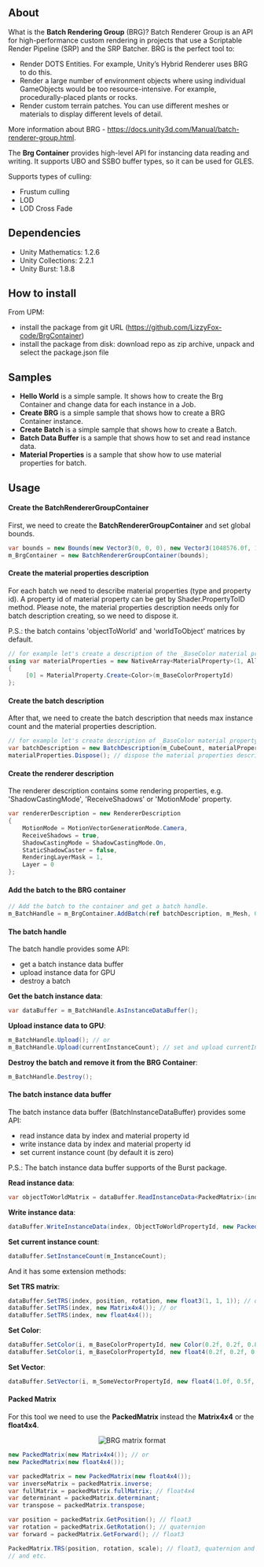 ## About
What is the **Batch Rendering Group** (BRG)? Batch Renderer Group is an API for high-performance custom rendering in projects that use a Scriptable Render Pipeline (SRP) and the SRP Batcher. 
BRG is the perfect tool to:
 - Render DOTS Entities. For example, Unity’s Hybrid Renderer uses BRG to do this.
 - Render a large number of environment objects where using individual GameObjects would be too resource-intensive. For example, procedurally-placed plants or rocks.
 - Render custom terrain patches. You can use different meshes or materials to display different levels of detail.

More information about BRG - https://docs.unity3d.com/Manual/batch-renderer-group.html.

The **Brg Container** provides high-level API for instancing data reading and writing. It supports UBO and SSBO buffer types, so it can be used for GLES.

Supports types of culling:
 - Frustum culling
 - LOD
 - LOD Cross Fade

## Dependencies
 - Unity Mathematics: 1.2.6
 - Unity Collections: 2.2.1
 - Unity Burst: 1.8.8

## How to install
From UPM:
 - install the package from git URL (https://github.com/LizzyFox-code/BrgContainer)
 - install the package from disk: download repo as zip archive, unpack and select the package.json file

## Samples
 - **Hello World** is a simple sample. It shows how to create the Brg Container and change data for each instance in a Job.
 - **Create BRG** is a simple sample that shows how to create a BRG Container instance.
 - **Create Batch** is a simple sample that shows how to create a Batch.
 - **Batch Data Buffer** is a sample that shows how to set and read instance data.
 - **Material Properties** is a sample that show how to use material properties for batch.

## Usage
#### Create the BatchRendererGroupContainer
First, we need to create the **BatchRendererGroupContainer** and set global bounds.
```c#
var bounds = new Bounds(new Vector3(0, 0, 0), new Vector3(1048576.0f, 1048576.0f, 1048576.0f));
m_BrgContainer = new BatchRendererGroupContainer(bounds);
```

#### Create the material properties description
For each batch we need to describe material properties (type and property id). A property id of material property can be get by Shader.PropertyToID method.
Please note, the material properties description needs only for batch description creating, so we need to dispose it.

P.S.: the batch contains 'objectToWorld' and 'worldToObject' matrices by default.
```c#
// for example let's create a description of the _BaseColor material property.
using var materialProperties = new NativeArray<MaterialProperty>(1, Allocator.Temp)
{
     [0] = MaterialProperty.Create<Color>(m_BaseColorPropertyId)
};
```

#### Create the batch description
After that, we need to create the batch description that needs max instance count and the material properties description.
```c#
// for example let's create description of _BaseColor material property.
var batchDescription = new BatchDescription(m_CubeCount, materialProperties, Allocator.Persistent);
materialProperties.Dispose(); // dispose the material properties description
```

#### Create the renderer description
The renderer description contains some rendering properties, e.g. 'ShadowCastingMode', 'ReceiveShadows' or 'MotionMode' property.
```c#
var rendererDescription = new RendererDescription
{
    MotionMode = MotionVectorGenerationMode.Camera,
    ReceiveShadows = true,
    ShadowCastingMode = ShadowCastingMode.On,
    StaticShadowCaster = false,
    RenderingLayerMask = 1,
    Layer = 0
};
```

#### Add the batch to the BRG container
```c#
// Add the batch to the container and get a batch handle.
m_BatchHandle = m_BrgContainer.AddBatch(ref batchDescription, m_Mesh, 0, m_Material, ref rendererDescription);
```

#### The batch handle
The batch handle provides some API:
 - get a batch instance data buffer
 - upload instance data for GPU
 - destroy a batch

**Get the batch instance data**:
```c#
var dataBuffer = m_BatchHandle.AsInstanceDataBuffer();
```

**Upload instance data to GPU**:
```c#
m_BatchHandle.Upload(); // or
m_BatchHandle.Upload(currentInstanceCount); // set and upload currentInstanceCount instance count
```

**Destroy the batch and remove it from the BRG Container**:
```c#
m_BatchHandle.Destroy();
```

#### The batch instance data buffer
The batch instance data buffer (BatchInstanceDataBuffer) provides some API:
 - read instance data by index and material property id
 - write instance data by index and material property id
 - set current instance count (by default it is zero)

P.S.: The batch instance data buffer supports of the Burst package.

**Read instance data**:
```c#
var objectToWorldMatrix = dataBuffer.ReadInstanceData<PackedMatrix>(index, ObjectToWorldPropertyId);
```

**Write instance data**:
```c#
dataBuffer.WriteInstanceData(index, ObjectToWorldPropertyId, new PackedMatrix(matrix));
```

**Set current instance count**:
```c#
dataBuffer.SetInstanceCount(m_InstanceCount);
```

And it has some extension methods:

**Set TRS matrix**:
```c#
dataBuffer.SetTRS(index, position, rotation, new float3(1, 1, 1)); // or
dataBuffer.SetTRS(index, new Matrix4x4()); // or
dataBuffer.SetTRS(index, new float4x4());
```

**Set Color**:
```c#
dataBuffer.SetColor(i, m_BaseColorPropertyId, new Color(0.2f, 0.2f, 0.8f)); // or
dataBuffer.SetColor(i, m_BaseColorPropertyId, new float4(0.2f, 0.2f, 0.8f));
```

**Set Vector**:
```c#
dataBuffer.SetVector(i, m_SomeVectorPropertyId, new float4(1.0f, 0.5f, 1.3f));
```

#### Packed Matrix
For this tool we need to use the **PackedMatrix** instead the **Matrix4x4** or the **float4x4**.

<p align="center">
<img src="docs~/images/brg_matrices.jpg" title="BRG matrix format">
</p>

```c#
new PackedMatrix(new Matrix4x4()); // or
new PackedMatrix(new float4x4());

var packedMatrix = new PackedMatrix(new float4x4());
var inverseMatrix = packedMatrix.inverse;
var fullMatrix = packedMatrix.fullMatrix; // float4x4
var determinant = packedMatrix.determinant;
var transpose = packedMatrix.transpose;

var position = packedMatrix.GetPosition(); // float3
var rotation = packedMatrix.GetRotation(); // quaternion
var forward = packedMatrix.GetForward(); // float3

PackedMatrix.TRS(position, rotation, scale); // float3, quaternion and float3
// and etc.
```
